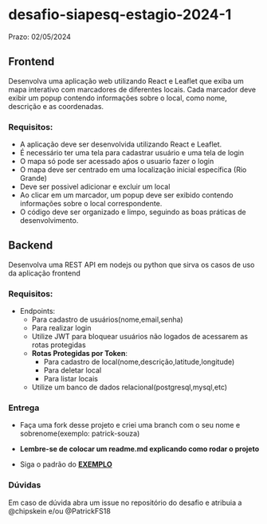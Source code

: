 # desafio-siapesq-estagio-2024-1

Prazo: 02/05/2024
## Frontend

Desenvolva uma aplicação web utilizando React e Leaflet que exiba um mapa interativo com marcadores de diferentes locais. Cada marcador deve exibir um popup contendo informações sobre o local, como nome, descrição e as coordenadas.

### Requisitos:

* A aplicação deve ser desenvolvida utilizando React e Leaflet.
* É necessário ter uma tela para cadastrar usuário e uma tela de login
* O mapa só pode ser acessado aṕos o usuario fazer o login
* O mapa deve ser centrado em uma localização inicial específica (Rio Grande)
* Deve ser possivel adicionar e excluir um local
* Ao clicar em um marcador, um popup deve ser exibido contendo informações sobre o local correspondente.
* O código deve ser organizado e limpo, seguindo as boas práticas de desenvolvimento.

## Backend 
  Desenvolva uma REST API em nodejs ou python que sirva os casos de uso da aplicação frontend
### Requisitos:
* Endpoints:
  * Para cadastro de usuários(nome,email,senha)
  * Para realizar login
  * Utilize JWT para bloquear usuários não logados de acessarem as rotas protegidas
  * **Rotas Protegidas por Token**:
    * Para cadastro de local(nome,descrição,latitude,longitude)
    * Para deletar local
    * Para listar locais
  * Utilize um banco de dados relacional(postgresql,mysql,etc)

### Entrega
* Faça uma fork desse projeto e criei uma branch com o seu nome e sobrenome(exemplo: patrick-souza)

* **Lembre-se de colocar um readme.md explicando como rodar o projeto** 

* Siga o padrão do [**EXEMPLO**](https://github.com/PatrickFS18/desafio-siapesq-estagio-2024-1)
  
### Dúvidas
Em caso de dúvida abra um issue no repositório do desafio e atribuia a @chipskein e/ou @PatrickFS18







